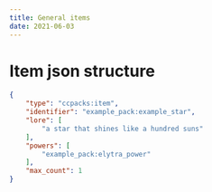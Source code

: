 ```yaml
---
title: General items
date: 2021-06-03
---
```


# Item json structure

```json
{
	"type": "ccpacks:item",
	"identifier": "example_pack:example_star",
	"lore": [
		"a star that shines like a hundred suns"
	],
	"powers": [
		"example_pack:elytra_power"
	],
	"max_count": 1
}
```
